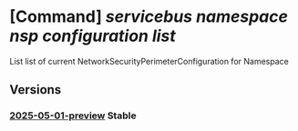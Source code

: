 # [Command] _servicebus namespace nsp configuration list_

List list of current NetworkSecurityPerimeterConfiguration for Namespace

## Versions

### [2025-05-01-preview](/Resources/mgmt-plane/L3N1YnNjcmlwdGlvbnMve30vcmVzb3VyY2Vncm91cHMve30vcHJvdmlkZXJzL21pY3Jvc29mdC5zZXJ2aWNlYnVzL25hbWVzcGFjZXMve30vbmV0d29ya3NlY3VyaXR5cGVyaW1ldGVyY29uZmlndXJhdGlvbnM=/2025-05-01-preview.xml) **Stable**

<!-- mgmt-plane /subscriptions/{}/resourcegroups/{}/providers/microsoft.servicebus/namespaces/{}/networksecurityperimeterconfigurations 2025-05-01-preview -->
